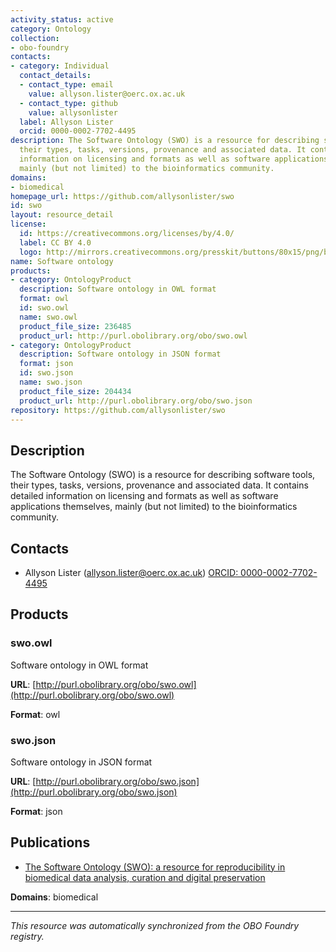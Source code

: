 ```yaml
---
activity_status: active
category: Ontology
collection:
- obo-foundry
contacts:
- category: Individual
  contact_details:
  - contact_type: email
    value: allyson.lister@oerc.ox.ac.uk
  - contact_type: github
    value: allysonlister
  label: Allyson Lister
  orcid: 0000-0002-7702-4495
description: The Software Ontology (SWO) is a resource for describing software tools,
  their types, tasks, versions, provenance and associated data. It contains detailed
  information on licensing and formats as well as software applications themselves,
  mainly (but not limited) to the bioinformatics community.
domains:
- biomedical
homepage_url: https://github.com/allysonlister/swo
id: swo
layout: resource_detail
license:
  id: https://creativecommons.org/licenses/by/4.0/
  label: CC BY 4.0
  logo: http://mirrors.creativecommons.org/presskit/buttons/80x15/png/by.png
name: Software ontology
products:
- category: OntologyProduct
  description: Software ontology in OWL format
  format: owl
  id: swo.owl
  name: swo.owl
  product_file_size: 236485
  product_url: http://purl.obolibrary.org/obo/swo.owl
- category: OntologyProduct
  description: Software ontology in JSON format
  format: json
  id: swo.json
  name: swo.json
  product_file_size: 204434
  product_url: http://purl.obolibrary.org/obo/swo.json
repository: https://github.com/allysonlister/swo
---
```

## Description

The Software Ontology (SWO) is a resource for describing software tools, their types, tasks, versions, provenance and associated data. It contains detailed information on licensing and formats as well as software applications themselves, mainly (but not limited) to the bioinformatics community.

## Contacts

- Allyson Lister (allyson.lister@oerc.ox.ac.uk) [ORCID: 0000-0002-7702-4495](https://orcid.org/0000-0002-7702-4495)

## Products

### swo.owl

Software ontology in OWL format

**URL**: [http://purl.obolibrary.org/obo/swo.owl](http://purl.obolibrary.org/obo/swo.owl)

**Format**: owl

### swo.json

Software ontology in JSON format

**URL**: [http://purl.obolibrary.org/obo/swo.json](http://purl.obolibrary.org/obo/swo.json)

**Format**: json

## Publications

- [The Software Ontology (SWO): a resource for reproducibility in biomedical data analysis, curation and digital preservation](https://www.ncbi.nlm.nih.gov/pubmed/25068035)

**Domains**: biomedical

---

*This resource was automatically synchronized from the OBO Foundry registry.*
